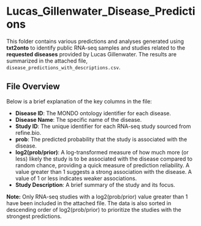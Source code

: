 # Lucas_Gillenwater_Disease_Predictions

This folder contains various predictions and analyses generated using **txt2onto** to identify public RNA-seq samples and studies related to the **requested diseases** provided by Lucas Gillenwater. The results are summarized in the attached file, `disease_predictions_with_descriptions.csv`.

## File Overview

Below is a brief explanation of the key columns in the file:

- **Disease ID**: The MONDO ontology identifier for each disease.
- **Disease Name**: The specific name of the disease.
- **Study ID**: The unique identifier for each RNA-seq study sourced from refine.bio.
- **prob**: The predicted probability that the study is associated with the disease.
- **log2(prob/prior)**: A log-transformed measure of how much more (or less) likely the study is to be associated with the disease compared to random chance, providing a quick measure of prediction reliability. A value greater than 1 suggests a strong association with the disease. A value of 1 or less indicates weaker associations.
- **Study Description**: A brief summary of the study and its focus.

**Note:** Only RNA-seq studies with a log2(prob/prior) value greater than 1 have been included in the attached file. The data is also sorted in descending order of log2(prob/prior) to prioritize the studies with the strongest predictions.
